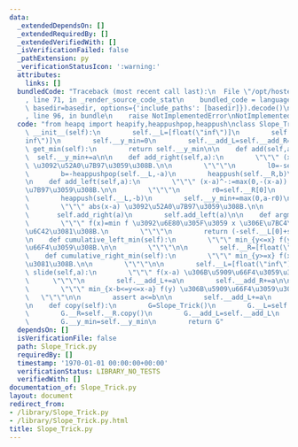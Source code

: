 ```yaml
---
data:
  _extendedDependsOn: []
  _extendedRequiredBy: []
  _extendedVerifiedWith: []
  _isVerificationFailed: false
  _pathExtension: py
  _verificationStatusIcon: ':warning:'
  attributes:
    links: []
  bundledCode: "Traceback (most recent call last):\n  File \"/opt/hostedtoolcache/Python/3.10.7/x64/lib/python3.10/site-packages/onlinejudge_verify/documentation/build.py\"\
    , line 71, in _render_source_code_stat\n    bundled_code = language.bundle(stat.path,\
    \ basedir=basedir, options={'include_paths': [basedir]}).decode()\n  File \"/opt/hostedtoolcache/Python/3.10.7/x64/lib/python3.10/site-packages/onlinejudge_verify/languages/python.py\"\
    , line 96, in bundle\n    raise NotImplementedError\nNotImplementedError\n"
  code: "from heapq import heapify,heappushpop,heappush\nclass Slope_Trick:\n    def\
    \ __init__(self):\n        self.__L=[float(\"inf\")]\n        self.__R=[float(\"\
    inf\")]\n        self.__y_min=0\n        self.__add_L=self.__add_R=0\n\n    def\
    \ get_min(self):\n        return self.__y_min\n\n    def add(self,a):\n      \
    \  self.__y_min+=a\n\n    def add_right(self,a):\n        \"\"\" (x-a)^+:=max(0,x-a)\
    \ \u3092\u52A0\u7B97\u3059\u308B.\n\n        \"\"\"\n        l0=-self.__L[0]\n\
    \        b=-heappushpop(self.__L,-a)\n        heappush(self.__R,b)\n        self.__y_min+=max(0,l0-a)\n\
    \n    def add_left(self,a):\n        \"\"\" (x-a)^-:=max(0,-(x-a)) \u3092\u52A0\
    \u7B97\u3059\u308B.\n\n        \"\"\"\n        r0=self.__R[0]\n        b=heappushpop(self.__R,a)\n\
    \        heappush(self.__L,-b)\n        self.__y_min+=max(0,a-r0)\n\n    def add_both_side(self,a):\n\
    \        \"\"\" abs(x-a) \u3092\u52A0\u7B97\u3059\u308B.\n\n        \"\"\"\n \
    \       self.add_right(a)\n        self.add_left(a)\n\n    def argmin(self):\n\
    \        \"\"\" f(x)=min f \u3092\u6E80\u305F\u3059 x \u306E\u7BC4\u56F2\u3092\
    \u6C42\u3081\u308B.\n        \"\"\"\n        return (-self.__L[0]+self.__add_L,self.__R[0]+self.__add_R)\n\
    \n    def cumulative_left_min(self):\n        \"\"\" min_{y<=x} f(y) \u306B\u5909\
    \u66F4\u3059\u308B.\n\n        \"\"\"\n\n        self.__R=[float(\"inf\")]\n\n\
    \    def cumulative_right_min(self):\n        \"\"\" min_{y>=x} f(x) \u3092\u6C42\
    \u3081\u308B.\n\n        \"\"\"\n\n        self.__L=[float(\"inf\")]\n\n    def\
    \ slide(self,a):\n        \"\"\" f(x-a) \u306B\u5909\u66F4\u3059\u308B.\n\n  \
    \      \"\"\"\n        self.__add_L+=a\n        self.__add_R+=a\n\n    def sliding_window_minimum(self,a,b):\n\
    \        \"\"\" min_{x-b<=y<=x-a} f(y) \u306B\u5909\u66F4\u3059\u308B.\n     \
    \   \"\"\"\n\n        assert a<=b\n\n        self.__add_L+=a\n        self.__add_R+=b\n\
    \n    def copy(self):\n        G=Slope_Trick()\n        G.__L=self.__L.copy()\n\
    \        G.__R=self.__R.copy()\n        G.__add_L=self.__add_L\n        G.__add_R=self.__add_R\n\
    \        G.__y_min=self.__y_min\n        return G"
  dependsOn: []
  isVerificationFile: false
  path: Slope_Trick.py
  requiredBy: []
  timestamp: '1970-01-01 00:00:00+00:00'
  verificationStatus: LIBRARY_NO_TESTS
  verifiedWith: []
documentation_of: Slope_Trick.py
layout: document
redirect_from:
- /library/Slope_Trick.py
- /library/Slope_Trick.py.html
title: Slope_Trick.py
---
```

